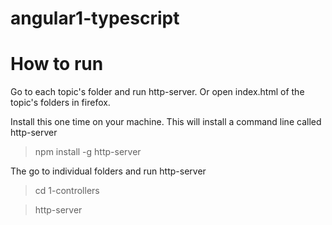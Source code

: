 # angular1-typescript

# How to run

Go to each topic's folder and run http-server. Or open index.html of the topic's folders in firefox. 

Install this one time on your machine. This will install a command line called http-server
> npm install -g http-server


The go to individual folders and run http-server

> cd 1-controllers

> http-server

